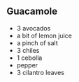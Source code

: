 Guacamole 
----

- 3 avocados 
- a bit of lemon juice 
- a pinch of salt 
- 3 chiles 
- 1 cebolla 
- pepper
- 3 cilantro leaves
